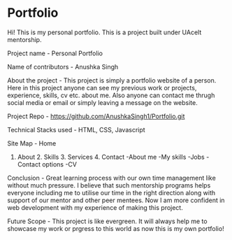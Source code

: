 # Portfolio
Hi! This is my personal portfolio.
This is a project built under UAcelt mentorship.


Project name - Personal Portfolio 


Name of contributors - Anushka Singh  


About the project -
This project is simply a portfolio website of a person. Here in this project anyone can see my previous work or projects, experience, skills, cv etc. about me. Also anyone can contact me thrugh social media or email or simply leaving a message on the website.


Project Repo - https://github.com/AnushkaSingh1/Portfolio.git


Technical Stacks used - HTML, CSS, Javascript


Site Map - 
                      Home
1. About        2. Skills        3. Services       4. Contact
-About me       -My skills       -Jobs             -Contact options
-CV


Conclusion - 
Great learning process with our own time management like without much pressure. I believe that such mentorship programs helps everyone including me to utilise our time in the right direction along with support of our mentor and other peer mentees. Now I am more confident in web development with my experience of making this project.


Future Scope -
This project is like evergreen. It will always help me to showcase my work or prgress to this world as now this is my own portfolio! 
